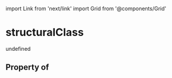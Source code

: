 import Link from 'next/link'
import Grid from '@components/Grid'

# structuralClass

undefined

## Property of



